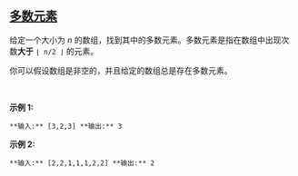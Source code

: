 ## [多数元素](https://leetcode-cn.com/problems/majority-element/)

给定一个大小为 _n_ 的数组，找到其中的多数元素。多数元素是指在数组中出现次数**大于** `⌊ n/2 ⌋` 的元素。

你可以假设数组是非空的，并且给定的数组总是存在多数元素。

 

**示例 1:**

`**输入:** [3,2,3]
**输出:** 3`

**示例 2:**

`**输入:** [2,2,1,1,1,2,2]
**输出:** 2
`